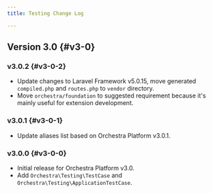 ```yaml
---
title: Testing Change Log

---
```


## Version 3.0 {#v3-0}

### v3.0.2 {#v3-0-2}

* Update changes to Laravel Framework v5.0.15, move generated `compiled.php` and `routes.php` to `vendor` directory.
* Move `orchestra/foundation` to suggested requirement because it's mainly useful for extension development.

### v3.0.1 {#v3-0-1}

* Update aliases list based on Orchestra Platform v3.0.1.

### v3.0.0 {#v3-0-0}

* Initial release for Orchestra Platform v3.0.
* Add `Orchestra\Testing\TestCase` and `Orchestra\Testing\ApplicationTestCase`.
